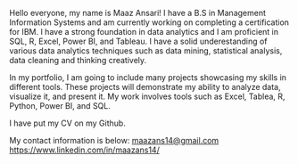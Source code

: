 Hello everyone, my name is Maaz Ansari! I have a B.S in Management Information Systems and am currently working on completing a certification for IBM. I have a strong foundation in data analytics and I am proficient in SQL, R, Excel, Power BI, and Tableau. I have a solid underestanding of various data analytics techniques such as data mining, statistical analysis, data cleaning and thinking creatively.

In my portfolio, I am going to include many projects showcasing my skills in different tools. These projects will demonstrate my ability to analyze data, visualize it, and present it. My work involves tools such as Excel, Tablea, R, Python, Power BI, and SQL. 

I have put my CV on my Github.

My contact information is below: 
maazans14@gmail.com
https://www.linkedin.com/in/maazans14/

